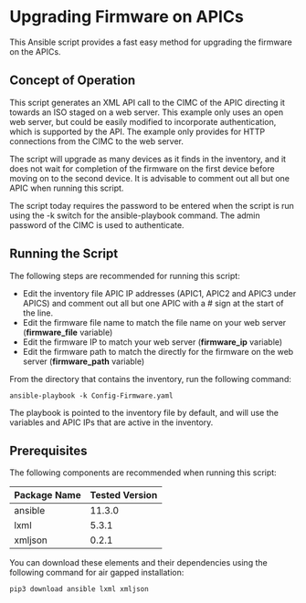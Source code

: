 # Upgrading Firmware on APICs
This Ansible script provides a fast easy method for upgrading the firmware on the APICs.

## Concept of Operation
This script generates an XML API call to the CIMC of the APIC directing it towards an ISO staged on a web server. This example only uses an open web server, but could be easily modified to incorporate authentication, which is supported by the API. The example only provides for HTTP connections from the CIMC to the web server.

The script will upgrade as many devices as it finds in the inventory, and it does not wait for completion of the firmware on the first device before moving on to the second device. It is advisable to comment out all but one APIC when running this script.

The script today requires the password to be entered when the script is run using the -k switch for the ansible-playbook command. The admin password of the CIMC is used to authenticate.

## Running the Script
The following steps are recommended for running this script:

- Edit the inventory file APIC IP addresses (APIC1, APIC2 and APIC3 under APICS) and comment out all but one APIC with a # sign at the start of the line.
- Edit the firmware file name to match the file name on your web server (**firmware_file** variable)
- Edit the firmware IP to match your web server (**firmware_ip** variable)
- Edit the firmware path to match the directly for the firmware on the web server (**firmware_path** variable)

From the directory that contains the inventory, run the following command:

```
ansible-playbook -k Config-Firmware.yaml
```

The playbook is pointed to the inventory file by default, and will use the variables and APIC IPs that are active in the inventory.

## Prerequisites

The following components are recommended when running this script:

| Package Name | Tested Version |
| ------------ | -------------- |
| ansible | 11.3.0 |
| lxml | 5.3.1 |
| xmljson | 0.2.1 |

You can download these elements and their dependencies using the following command for air gapped installation:
```
pip3 download ansible lxml xmljson
```
